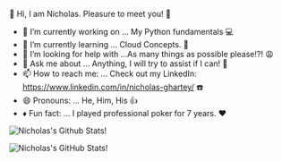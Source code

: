 👋 Hi, I am Nicholas. Pleasure to meet you! 👋


- 🔭 I’m currently working on ... My Python fundamentals :computer:
- 🌱 I’m currently learning ... Cloud Concepts. :file_folder:
- 🤔 I’m looking for help with ...As many things as possible please!?! :weary: 
- 💬 Ask me about ... Anything, I will try to assist if I can! :thought_balloon:
- 📫 How to reach me: ... Check out my LinkedIn: https://www.linkedin.com/in/nicholas-ghartey/ :phone:
- 😄 Pronouns: ... He, Him, His  :thumbsup:
- :diamonds: Fun fact: ... I played professional poker for 7 years. ♥️





![Nicholas's Github Stats](https://github-readme-stats.vercel.app/api/top-langs/?username=NicholasGhartey&layout=compact&hide_border=false&theme=darcula&bg_color=00000000&langs_count=6)!






![Nicholas's GitHub Stats](https://github-readme-stats.vercel.app/api?username=NicholasGhartey&count_private=true&layout=compact&hide_border=false&theme=darcula&bg_color=00000000)!

 
